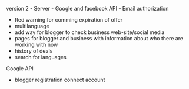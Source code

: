version 2
    - Server
    - Google and facebook API
    - Email authorization

- Red warning for comming expiration of offer 
- multilanguage
-  add way for blogger to check business web-site/social media
- pages for blogger and business with information about who there are working with now
- history of deals
- search for languages

Google API
- blogger registration connect account
